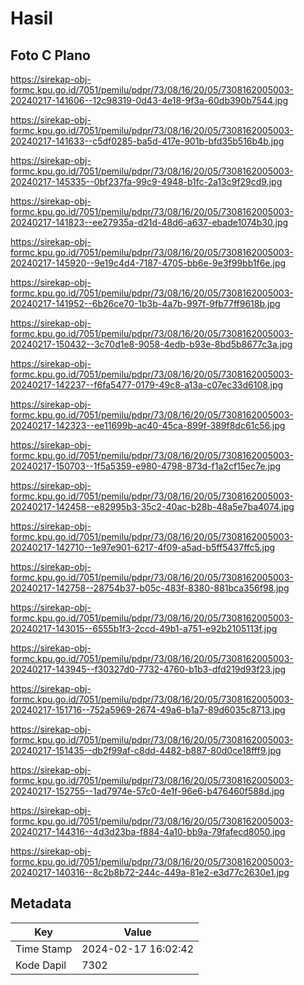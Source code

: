 # Hasil

## Foto C Plano

https://sirekap-obj-formc.kpu.go.id/7051/pemilu/pdpr/73/08/16/20/05/7308162005003-20240217-141606--12c98319-0d43-4e18-9f3a-60db390b7544.jpg

https://sirekap-obj-formc.kpu.go.id/7051/pemilu/pdpr/73/08/16/20/05/7308162005003-20240217-141633--c5df0285-ba5d-417e-901b-bfd35b516b4b.jpg

https://sirekap-obj-formc.kpu.go.id/7051/pemilu/pdpr/73/08/16/20/05/7308162005003-20240217-145335--0bf237fa-99c9-4948-b1fc-2a13c9f29cd9.jpg

https://sirekap-obj-formc.kpu.go.id/7051/pemilu/pdpr/73/08/16/20/05/7308162005003-20240217-141823--ee27935a-d21d-48d6-a637-ebade1074b30.jpg

https://sirekap-obj-formc.kpu.go.id/7051/pemilu/pdpr/73/08/16/20/05/7308162005003-20240217-145920--9e19c4d4-7187-4705-bb6e-9e3f99bb1f6e.jpg

https://sirekap-obj-formc.kpu.go.id/7051/pemilu/pdpr/73/08/16/20/05/7308162005003-20240217-141952--6b26ce70-1b3b-4a7b-997f-9fb77ff9618b.jpg

https://sirekap-obj-formc.kpu.go.id/7051/pemilu/pdpr/73/08/16/20/05/7308162005003-20240217-150432--3c70d1e8-9058-4edb-b93e-8bd5b8677c3a.jpg

https://sirekap-obj-formc.kpu.go.id/7051/pemilu/pdpr/73/08/16/20/05/7308162005003-20240217-142237--f6fa5477-0179-49c8-a13a-c07ec33d6108.jpg

https://sirekap-obj-formc.kpu.go.id/7051/pemilu/pdpr/73/08/16/20/05/7308162005003-20240217-142323--ee11699b-ac40-45ca-899f-389f8dc61c56.jpg

https://sirekap-obj-formc.kpu.go.id/7051/pemilu/pdpr/73/08/16/20/05/7308162005003-20240217-150703--1f5a5359-e980-4798-873d-f1a2cf15ec7e.jpg

https://sirekap-obj-formc.kpu.go.id/7051/pemilu/pdpr/73/08/16/20/05/7308162005003-20240217-142458--e82995b3-35c2-40ac-b28b-48a5e7ba4074.jpg

https://sirekap-obj-formc.kpu.go.id/7051/pemilu/pdpr/73/08/16/20/05/7308162005003-20240217-142710--1e97e901-6217-4f09-a5ad-b5ff5437ffc5.jpg

https://sirekap-obj-formc.kpu.go.id/7051/pemilu/pdpr/73/08/16/20/05/7308162005003-20240217-142758--28754b37-b05c-483f-8380-881bca356f98.jpg

https://sirekap-obj-formc.kpu.go.id/7051/pemilu/pdpr/73/08/16/20/05/7308162005003-20240217-143015--6555b1f3-2ccd-49b1-a751-e92b2105113f.jpg

https://sirekap-obj-formc.kpu.go.id/7051/pemilu/pdpr/73/08/16/20/05/7308162005003-20240217-143945--f30327d0-7732-4760-b1b3-dfd219d93f23.jpg

https://sirekap-obj-formc.kpu.go.id/7051/pemilu/pdpr/73/08/16/20/05/7308162005003-20240217-151716--752a5969-2674-49a6-b1a7-89d6035c8713.jpg

https://sirekap-obj-formc.kpu.go.id/7051/pemilu/pdpr/73/08/16/20/05/7308162005003-20240217-151435--db2f99af-c8dd-4482-b887-80d0ce18fff9.jpg

https://sirekap-obj-formc.kpu.go.id/7051/pemilu/pdpr/73/08/16/20/05/7308162005003-20240217-152755--1ad7974e-57c0-4e1f-96e6-b476460f588d.jpg

https://sirekap-obj-formc.kpu.go.id/7051/pemilu/pdpr/73/08/16/20/05/7308162005003-20240217-144316--4d3d23ba-f884-4a10-bb9a-79fafecd8050.jpg

https://sirekap-obj-formc.kpu.go.id/7051/pemilu/pdpr/73/08/16/20/05/7308162005003-20240217-140316--8c2b8b72-244c-449a-81e2-e3d77c2630e1.jpg


## Metadata

| Key        | Value               |
| ---------- | ------------------- |
| Time Stamp | 2024-02-17 16:02:42 |
| Kode Dapil | 7302                |



